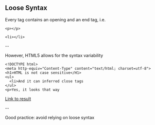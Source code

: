 ## Loose Syntax

Every tag contains an opening and an end tag, i.e.

```
<p></p>
```

```
<li></li>
```

--

However, HTML5 allows for the syntax variability

```
<!DOCTYPE html>
<meta http-equiv="Content-Type" content="text/html; charset=utf-8">
<h1>HTML is not case sensitive</H1>
<ul>
  <li>And it can inferred close tags
</ul>
<p>Yes, it looks that way
```

[Link to result](https://github.com/mariancross/html-css-tutorial/blob/cb5c5543627806d4bac5ebefc8c6f331639f0cc1/loose_syntax.html)

--

Good practice: avoid relying on loose syntax

